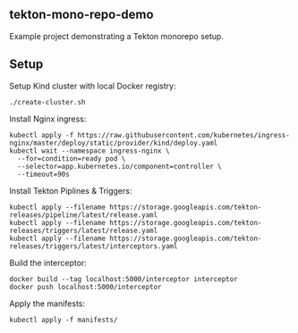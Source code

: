 ## tekton-mono-repo-demo

Example project demonstrating a Tekton monorepo setup. 


## Setup

Setup Kind cluster with local Docker registry:
```
./create-cluster.sh
```

Install Nginx ingress:
```
kubectl apply -f https://raw.githubusercontent.com/kubernetes/ingress-nginx/master/deploy/static/provider/kind/deploy.yaml
kubectl wait --namespace ingress-nginx \
  --for=condition=ready pod \
  --selector=app.kubernetes.io/component=controller \
  --timeout=90s
```

Install Tekton Piplines & Triggers:
```
kubectl apply --filename https://storage.googleapis.com/tekton-releases/pipeline/latest/release.yaml
kubectl apply --filename https://storage.googleapis.com/tekton-releases/triggers/latest/release.yaml
kubectl apply --filename https://storage.googleapis.com/tekton-releases/triggers/latest/interceptors.yaml
```

Build the interceptor:
```
docker build --tag localhost:5000/interceptor interceptor
docker push localhost:5000/interceptor
```

Apply the manifests:
```
kubectl apply -f manifests/
```
